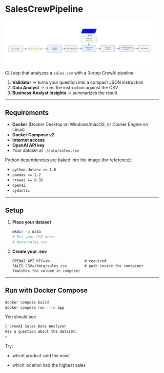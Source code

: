 # SalesCrewPipeline

<p align="center">
  <img src="sales-pipeline.png" alt="SalesCrewPipeline diagram" width="760">
</p>

CLI app that analyzes a `sales.csv` with a 3-step CrewAI pipeline:

1) **Validator** → turns your question into a compact JSON instruction  
2) **Data Analyst** → runs the instruction against the CSV  
3) **Business Analyst Insights** → summarizes the result

---

## Requirements

- **Docker** (Docker Desktop on Windows/macOS, or Docker Engine on Linux)
- **Docker Compose v2**
- **Internet access**
- **OpenAI API key**
- Your dataset at `./data/sales.csv`

Python dependencies are baked into the image (for reference):
- `python-dotenv >= 1.0`
- `pandas >= 2.2`
- `crewai >= 0.35`
- `openai`
- `pydantic`

---

## Setup

1. **Place your dataset**
   ```bash
   mkdir -p data
   # Put your CSV here
   # data/sales.csv
   ```

2. **Create your .env**
   ```env
   OPENAI_API_KEY=sk-...            # required
   SALES_CSV=/data/sales.csv        # path inside the container (matches the volume in compose)
   ```

---

## Run with Docker Compose

```bash
docker compose build
docker compose run --rm app
```

You should see

```bash
🤖 CrewAI Sales Data Analyzer
Ask a question about the dataset:
>
```
Try:

- which product sold the most

- which location had the highest sales
